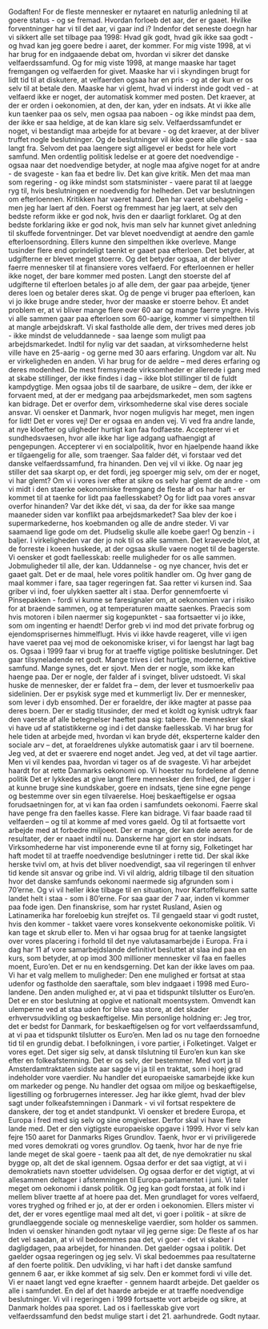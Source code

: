 Godaften! For de fleste mennesker er nytaaret en naturlig anledning til at goere status - og se fremad. Hvordan forloeb det aar, der er gaaet. Hvilke forventninger har vi til det aar, vi gaar ind i? Indenfor det seneste doegn har vi sikkert alle set tilbage paa 1998: Hvad gik godt, hvad gik ikke saa godt - og hvad kan jeg goere bedre i aaret, der kommer. For mig viste 1998, at vi har brug for en indgaaende debat om, hvordan vi sikrer det danske velfaerdssamfund. Og for mig viste 1998, at mange maaske har taget fremgangen og velfaerden for givet. Maaske har vi i skyndingen brugt for lidt tid til at diskutere, at velfaerden ogsaa har en pris - og at der kun er os selv til at betale den. Maaske har vi glemt, hvad vi inderst inde godt ved - at velfaerd ikke er noget, der automatisk kommer med posten. Det kraever, at der er orden i oekonomien, at den, der kan, yder en indsats. At vi ikke alle kun taenker paa os selv, men ogsaa paa naboen - og ikke mindst paa dem, der ikke er saa heldige, at de kan klare sig selv. Velfaerdssamfundet er noget, vi bestandigt maa arbejde for at bevare - og det kraever, at der bliver truffet nogle beslutninger. Og de beslutninger vil ikke goere alle glade - saa langt fra. Selvom det paa laengere sigt alligevel er bedst for hele vort samfund. Men ordentlig politisk ledelse er at goere det noedvendige - ogsaa naar det noedvendige betyder, at nogle maa afgive noget for at andre - de svageste - kan faa et bedre liv. Det kan give kritik. Men det maa man som regering - og ikke mindst som statsminister - vaere parat til at laegge ryg til, hvis beslutningen er noedvendig for helheden. Det var beslutningen om efterloennen. Kritikken har vaeret haard. Den har vaeret ubehagelig - men jeg har laert af den. Foerst og fremmest har jeg laert, at selv den bedste reform ikke er god nok, hvis den er daarligt forklaret. Og at den bedste forklaring ikke er god nok, hvis man selv har kunnet givet anledning til skuffede forventninger. Det var blevet noedvendigt at aendre den gamle efterloensordning. Ellers kunne den simpelthen ikke overleve. Mange tusinder flere end oprindeligt taenkt er gaaet paa efterloen. Det betyder, at udgifterne er blevet meget stoerre. Og det betyder ogsaa, at der bliver faerre mennesker til at finansiere vores velfaerd. For efterloennen er heller ikke noget, der bare kommer med posten. Langt den stoerste del af udgifterne til efterloen betales jo af alle dem, der gaar paa arbejde, tjener deres loen og betaler deres skat. Og de penge vi bruger paa efterloen, kan vi jo ikke bruge andre steder, hvor der maaske er stoerre behov. Et andet problem er, at vi bliver mange flere over 60 aar og mange faerre yngre. Hvis vi alle sammen gaar paa efterloen som 60-aarige, kommer vi simpelthen til at mangle arbejdskraft. Vi skal fastholde alle dem, der trives med deres job - ikke mindst de veluddannede - saa laenge som muligt paa arbejdsmarkedet. Indtil for nylig var det saadan, at virksomhederne helst ville have en 25-aarig - og gerne med 30 aars erfaring. Ungdom var alt. Nu er virkeligheden en anden. Vi har brug for de aeldre – med deres erfaring og deres modenhed. De mest fremsynede virksomheder er allerede i gang med at skabe stillinger, der ikke findes i dag – ikke blot stillinger til de fuldt kampdygtige. Men ogsaa jobs til de saarbare, de usikre – dem, der ikke er forvaent med, at der er medgang paa arbejdsmarkedet, men som sagtens kan bidrage. Det er overfor dem, virksomhederne skal vise deres sociale ansvar. Vi oensker et Danmark, hvor nogen muligvis har meget, men ingen for lidt! Det er vores vej! Der er ogsaa en anden vej. Vi ved fra andre lande, at nye kloefter og uligheder hurtigt kan faa fodfaeste. Accepterer vi et sundhedsvaesen, hvor alle ikke har lige adgang uafhaengigt af pengepungen. Accepterer vi en socialpolitik, hvor en hjaelpende haand ikke er tilgaengelig for alle, som traenger. Saa falder dét, vi forstaar ved det danske velfaerdssamfund, fra hinanden. Den vej vil vi ikke. Og naar jeg stiller det saa skarpt op, er det fordi, jeg spoerger mig selv, om der er noget, vi har glemt? Om vi i vores iver efter at sikre os selv har glemt de andre - om vi midt i den staerke oekonomiske fremgang de fleste af os har haft - er kommet til at taenke for lidt paa faellesskabet? Og for lidt paa vores ansvar overfor hinanden? Var det ikke dét, vi saa, da der for ikke saa mange maaneder siden var konflikt paa arbejdsmarkedet? Saa blev der koe i supermarkederne, hos koebmanden og alle de andre steder. Vi var saamaend lige gode om det. Pludselig skulle alle koebe gaer! Og benzin - i baljer. I virkeligheden var der jo nok til os alle sammen. Det kraevede blot, at de forreste i koeen huskede, at der ogsaa skulle vaere noget til de bagerste. Vi oensker et godt faellesskab: reelle muligheder for os alle sammen. Jobmuligheder til alle, der kan. Uddannelse - og nye chancer, hvis det er gaaet galt. Det er de maal, hele vores politik handler om. Og hver gang de maal kommer i fare, saa tager regeringen fat. Saa retter vi kursen ind. Saa griber vi ind, foer ulykken saetter alt i staa. Derfor gennemfoerte vi Pinsepakken - fordi vi kunne se faresignaler om, at oekonomien var i risiko for at braende sammen, og at temperaturen maatte saenkes. Praecis som hvis motoren i bilen naermer sig kogepunktet - saa fortsaetter vi jo ikke, som om ingenting er haendt! Derfor greb vi ind mod det private forbrug og ejendomsprisernes himmelflugt. Hvis vi ikke havde reageret, ville vi igen have vaeret paa vej mod de oekonomiske kriser, vi for laengst har lagt bag os. Ogsaa i 1999 faar vi brug for at traeffe vigtige politiske beslutninger. Det gaar tilsyneladende ret godt. Mange trives i det hurtige, moderne, effektive samfund. Mange synes, det er sjovt. Men der er nogle, som ikke kan haenge paa. Der er nogle, der falder af i svinget, bliver udstoedt. Vi skal huske de mennesker, der er faldet fra – dem, der lever et tusmoerkeliv paa sidelinien. Der er psykisk syge med et kummerligt liv. Der er mennesker, som lever i dyb ensomhed. Der er foraeldre, der ikke magter at passe paa deres boern. Der er stadig titusinder, der med et koldt og kynisk udtryk faar den vaerste af alle betegnelser haeftet paa sig: tabere. De mennesker skal vi have ud af statistikkerne og ind i det danske faellesskab. Vi har brug for hele tiden at arbejde med, hvordan vi kan bryde dét, eksperterne kalder den sociale arv – det, at foraeldrenes ulykke automatisk gaar i arv til boernene. Jeg ved, at det er svaerere end noget andet. Jeg ved, at det vil tage aartier. Men vi vil kendes paa, hvordan vi tager os af de svageste. Vi har arbejdet haardt for at rette Danmarks oekonomi op. Vi hoester nu fordelene af denne politik Det er lykkedes at give langt flere mennesker den frihed, der ligger i at kunne bruge sine kundskaber, goere en indsats, tjene sine egne penge og bestemme over sin egen tilvaerelse. Hoej beskaeftigelse er ogsaa forudsaetningen for, at vi kan faa orden i samfundets oekonomi. Faerre skal have penge fra den faelles kasse. Flere kan bidrage. Vi faar baade raad til velfaerden – og til at komme af med vores gaeld. Og til at fortsaette vort arbejde med at forbedre miljoeet. Der er mange, der kan dele aeren for de resultater, der er naaet indtil nu. Danskerne har gjort en stor indsats. Virksomhederne har vist imponerende evne til at forny sig, Folketinget har haft modet til at traeffe noedvendige beslutninger i rette tid. Der skal ikke herske tvivl om, at hvis det bliver noedvendigt, saa vil regeringen til enhver tid kende sit ansvar og gribe ind. Vi vil aldrig, aldrig tilbage til den situation hvor det danske samfunds oekonomi naermede sig afgrunden som i 70’erne. Og vi vil heller ikke tilbage til en situation, hvor Kartoffelkuren satte landet helt i staa - som i 80’erne. For saa gaar der 7 aar, inden vi kommer paa fode igen. Den finanskrise, som har rystet Rusland, Asien og Latinamerika har foreloebig kun strejfet os. Til gengaeld staar vi godt rustet, hvis den kommer - takket vaere vores konsekvente oekonomiske politik. Vi kan tage et skrub eller to. Men vi har ogsaa brug for at taenke langsigtet over vores placering i forhold til det nye valutasamarbejde i Europa. Fra i dag har 11 af vore samarbejdslande definitivt besluttet at slaa ind paa en kurs, som betyder, at op imod 300 millioner mennesker vil faa en faelles moent, Euro’en. Det er nu en kendsgerning. Det kan der ikke laves om paa. Vi har et valg mellem to muligheder: Den ene mulighed er fortsat at staa udenfor og fastholde den saeraftale, som blev indgaaet i 1998 med Euro-landene. Den anden mulighed er, at vi paa et tidspunkt tilslutter os Euro’en. Det er en stor beslutning at opgive et nationalt moentsystem. Omvendt kan ulemperne ved at staa uden for blive saa store, at det skader erhvervsudvikling og beskaeftigelse. Min personlige holdning er: Jeg tror, det er bedst for Danmark, for beskaeftigelsen og for vort velfaerdssamfund, at vi paa et tidspunkt tilslutter os Euro’en. Men lad os nu tage den fornoedne tid til en grundig debat. I befolkningen, i vore partier, i Folketinget. Valget er vores eget. Det siger sig selv, at dansk tilslutning til Euro’en kun kan ske efter en folkeafstemning. Det er os selv, der bestemmer. Med vort ja til Amsterdamtraktaten sidste aar sagde vi ja til en traktat, som i hoej grad indeholder vore vaerdier. Nu handler det europaeiske samarbejde ikke kun om markeder og penge. Nu handler det ogsaa om miljoe og beskaeftigelse, ligestilling og forbrugernes interesser. Jeg har ikke glemt, hvad der blev sagt under folkeafstemningen i Danmark - vi vil fortsat respektere de danskere, der tog et andet standpunkt. Vi oensker et bredere Europa, et Europa i fred med sig selv og sine omgivelser. Derfor skal vi have flere lande med. Det er den vigtigste europaeiske opgave i 1999. Hvor vi selv kan fejre 150 aaret for Danmarks Riges Grundlov. Taenk, hvor er vi priviligerede med vores demokrati og vores grundlov. Og taenk, hvor har de nye frie lande meget de skal goere - taenk paa alt det, de nye demokratier nu skal bygge op, alt det de skal igennem. Ogsaa derfor er det saa vigtigt, at vi i demokratiets navn stoetter udvidelsen. Og ogsaa derfor er det vigtigt, at vi allesammen deltager i afstemningen til Europa-parlamentet i juni. Vi taler meget om oekonomi i dansk politik. Og jeg kan godt forstaa, at folk ind i mellem bliver traette af at hoere paa det. Men grundlaget for vores velfaerd, vores tryghed og frihed er jo, at der er orden i oekonomien. Ellers mister vi det, der er vores egentlige maal med alt det, vi goer i politik - at sikre de grundlaeggende sociale og menneskelige vaerdier, som holder os sammen. Inden vi oensker hinanden godt nytaar vil jeg gerne sige: De fleste af os har det vel saadan, at vi vil bedoemmes paa det, vi goer - det vi skaber i dagligdagen, paa arbejdet, for hinanden. Det gaelder ogsaa i politik. Det gaelder ogsaa regeringen og jeg selv. Vi skal bedoemmes paa resultaterne af den foerte politik. Den udvikling, vi har haft i det danske samfund gennem 6 aar, er ikke kommet af sig selv. Den er kommet fordi vi ville det. Vi er naaet langt ved egne kraefter - gennem haardt arbejde. Det gaelder os alle i samfundet. En del af det haarde arbejde er at traeffe noedvendige beslutninger. Vi vil i regeringen i 1999 fortsaette vort arbejde og sikre, at Danmark holdes paa sporet. Lad os i faellesskab give vort velfaerdssamfund den bedst mulige start i det 21. aarhundrede. Godt nytaar.
